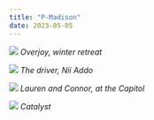 ```yaml
---
title: "P-Madison"
date: 2023-05-05
---
```

![](files/DSCF1581.jpg)
*Overjoy, winter retreat*

![](files/P1180157.jpg)
*The driver, Nii Addo*

![](files/P1230182.jpg)
*Lauren and Connor, at the Capitol*

![](files/PA290264.jpg)
*Catalyst*
